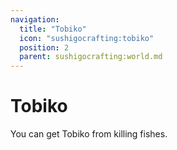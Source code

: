 ```yaml
---
navigation:
  title: "Tobiko"
  icon: "sushigocrafting:tobiko"
  position: 2
  parent: sushigocrafting:world.md
---
```


# Tobiko

You can get Tobiko from killing fishes.

